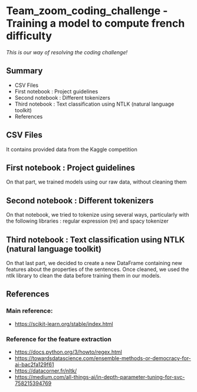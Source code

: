 # Team_zoom_coding_challenge - Training a model to compute french difficulty
*This is our way of resolving the coding challenge!*
## Summary
* CSV Files
* First notebook : Project guidelines
* Second notebook : Different tokenizers
* Third notebook : Text classification using NTLK (natural language toolkit)
* References

## CSV Files
It contains provided data from the Kaggle competition
## First notebook : Project guidelines
On that part, we trained models using our raw data, without cleaning them
## Second notebook : Different tokenizers
On that notebook, we tried to tokenize using several ways, particularly with the following libraries : regular expression (re) and spacy tokenizer
## Third notebook : Text classification using NTLK (natural language toolkit)
On that last part, we decided to create a new DataFrame containing new features about the properties of the sentences. Once cleaned, we used the ntlk library to clean the data before training them in our models.
## References

### Main reference: 
* https://scikit-learn.org/stable/index.html
### Reference for the feature extraction
* https://docs.python.org/3/howto/regex.html
* https://towardsdatascience.com/ensemble-methods-or-democracy-for-ai-bac2fa129f61
* https://datacorner.fr/nltk/
* https://medium.com/all-things-ai/in-depth-parameter-tuning-for-svc-758215394769
